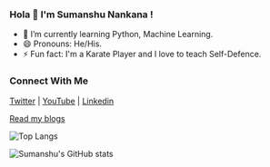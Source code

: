 ### Hola 👋 I'm Sumanshu Nankana !

- 🌱 I’m currently learning Python, Machine Learning.
- 😄 Pronouns: He/His.
- ⚡ Fun fact: I'm a Karate Player and I love to teach Self-Defence.

### Connect With Me
[Twitter](https://twitter.com/sumanshunankana) | [YouTube](https://www.youtube.com/channel/UCjNw0PpE3gKX_GCKMkT2BUA) | [Linkedin](https://www.linkedin.com/in/sumanshu-nankana-483b483b/)

[Read my blogs](https://sumanshunankana.hashnode.dev/)


![Top Langs](https://github-readme-stats.vercel.app/api/top-langs/?username=Sumanshu-Nankana&layout=compact)


![Sumanshu's GitHub stats](https://github-readme-stats.vercel.app/api?username=Sumanshu-Nankana&show_icons=true&theme=radical)


<!--
**Sumanshu-Nankana/Sumanshu-Nankana** is a ✨ _special_ ✨ repository because its `README.md` (this file) appears on your GitHub profile.

Here are some ideas to get you started:

- 🔭 I’m currently working on ...
- 👯 I’m looking to collaborate on ...
- 🤔 I’m looking for help with ...
- 💬 Ask me about ...
-->
